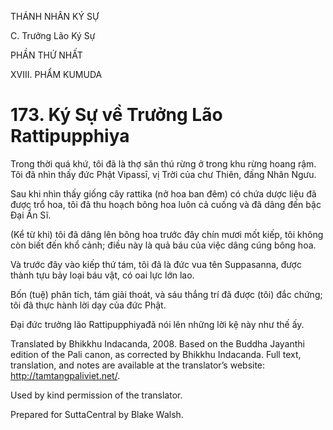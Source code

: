 THÁNH NHÂN KÝ SỰ

C. Trưởng Lão Ký Sự

PHẦN THỨ NHẤT

XVIII. PHẨM KUMUDA

# 173\. Ký Sự về Trưởng Lão Rattipupphiya

Trong thời quá khứ, tôi đã là thợ săn thú rừng ở trong khu rừng hoang rậm. Tôi đã nhìn thấy đức Phật Vipassī, vị Trời của chư Thiên, đấng Nhân Ngưu.

Sau khi nhìn thấy giống cây rattika (nở hoa ban đêm) có chứa dược liệu đã được trổ hoa, tôi đã thu hoạch bông hoa luôn cả cuống và đã dâng đến bậc Đại Ẩn Sĩ.

(Kể từ khi) tôi đã dâng lên bông hoa trước đây chín mươi mốt kiếp, tôi không còn biết đến khổ cảnh; điều này là quả báu của việc dâng cúng bông hoa.

Và trước đây vào kiếp thứ tám, tôi đã là đức vua tên Suppasanna, được thành tựu bảy loại báu vật, có oai lực lớn lao.

Bốn (tuệ) phân tích, tám giải thoát, và sáu thắng trí đã được (tôi) đắc chứng; tôi đã thực hành lời dạy của đức Phật.

Đại đức trưởng lão Rattipupphiyađã nói lên những lời kệ này như thế ấy.

Translated by Bhikkhu Indacanda, 2008. Based on the Buddha Jayanthi edition of the Pali canon, as corrected by Bhikkhu Indacanda. Full text, translation, and notes are available at the translator’s website: http://tamtangpaliviet.net/.

Used by kind permission of the translator.

Prepared for SuttaCentral by Blake Walsh.